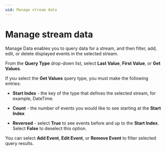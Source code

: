 ```yaml
---
uid: Manage stream data
---
```


# Manage stream data

Manage Data enables you to query data for a stream, and then filter,
add, edit, or delete displayed events in the selected stream.

From the **Query Type** drop-down list, select **Last Value**, **First
Value**, or **Get Values**.

If you select the **Get Values** query type, you must make the following
entries:

* **Start Index** - the key of the type that defines the selected stream, for example, DateTime.

* **Count** - the number of events you would like to see starting at the **Start Index**

* **Reversed** - select **True** to see events before and up to the **Start Index**. Select **False** to deselect this option.

You can select **Add Event**, **Edit Event**, or **Remove Event** to filter selected query results.
